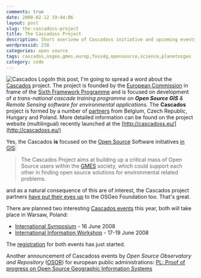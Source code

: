 ```yaml
---
comments: true
date: 2008-02-12 19:44:06
layout: post
slug: the-cascadoss-project
title: The Cascadoss Project
description: Short overivew of Cascadoss initiative and upcoming events
wordpressid: 238
categories: open source
tags: cascados,osgeo,gmes,europ,foss4g,opensource,science,planetosgeo
category: code
---
```


![Cascados Logo](/images/logos/cascados-logo.png)In this post, I'm going to spread a word about the [Cascados](http://www.cascadoss.eu/) project. The project is founded by the [European Commission](http://en.wikipedia.org/wiki/European_Commission) in frame of the [Sixth Framework Programme](http://ec.europa.eu/research/fp6/index_en.cfm) and is focused on development of _a trans-national cascade training programme on **Open Source GIS** & Remote Sensing software for environmental applications_. The **Cascados** project is formed by a number of [partners](http://www.cascadoss.eu/en/index.php?option=com_content&task=view&id=3&Itemid=4) from Belgium, Czech Republic, Hungary and Poland.  More detailed information can be found on the project website (multilingual) recently launched at the [http://cascadoss.eu/](http://cascadoss.eu/)

Yes, the Cascados **is** focused on the [Open Source](http://en.wikipedia.org/wiki/Open_Source_Definition) Software initiatives [in GIS](http://conference.osgeo.org/):

> The Cascados Project aims at building up a critical mass of Open Source 
> users within the [GMES](http://www.gmes.info/) society, which could 
> support each other in finding open source solutions for environmental related problems.

and as a natural consequence of this are of interest, the Cascados project partners [have put their eyes up](http://www.cascadoss.eu/en/index.php?option=com_content&task=view&id=6&Itemid=7) to the OSGeo Foundation too. That's great.

There are planned two interesting [Cascados events](http://www.cascadoss.eu/en/index.php?option=com_content&task=view&id=8&Itemid=10) this year, both will take place in Warsaw, Poland:

  * [International Symposium](http://www.cascadoss.eu/en/index.php?option=com_content&task=view&id=23&Itemid=23) - 16 June 2008
  * [International Information Workshop](http://www.cascadoss.eu/en/index.php?option=com_content&task=view&id=22&Itemid=22) - 17-19 June 2008

The [registration](http://www.cascadoss.eu/en/index.php?option=com_content&task=view&id=12&Itemid=2) for both events has just started.

Another announcement of Cascadoss events by _Open Source Observatory and Repository_ ([OSOR](http://osor.eu/)) 
for european public administrations:
[PL: Proof of progress on Open Source Geographic Information Systems](http://osor.eu/news/pl-proof-of-progress-on-open-source-geographic/)
